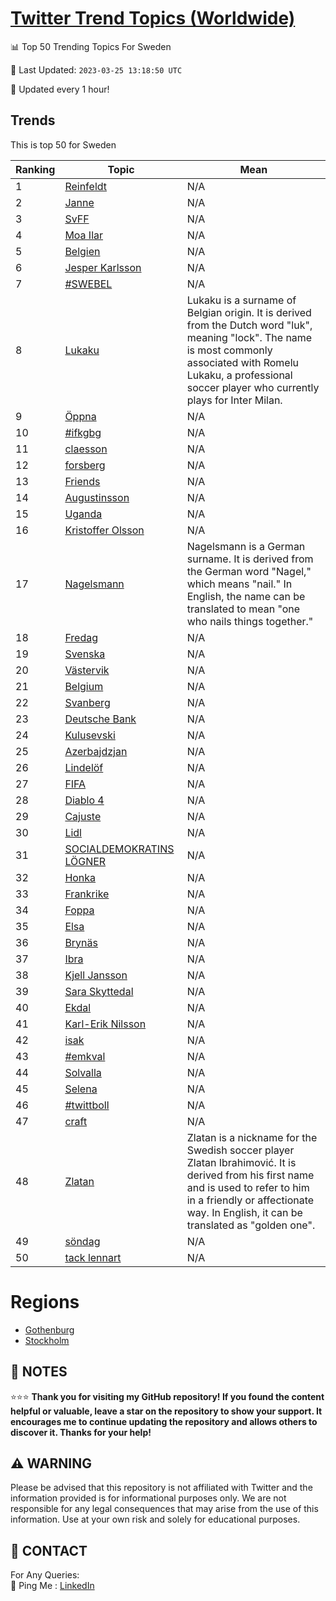 [Twitter Trend Topics (Worldwide)](https://github.com/ErcinDedeoglu/Twitter-Trend-Topics)
==========


📊 Top 50 Trending Topics For Sweden

📆 Last Updated: `2023-03-25 13:18:50 UTC`

🔧 Updated every 1 hour!


## Trends

This is top 50 for Sweden

| Ranking | Topic | Mean |
| ------- | ------------ | ------------ |
| 1 | [Reinfeldt](http://twitter.com/search?q=Reinfeldt) | N/A |
| 2 | [Janne](http://twitter.com/search?q=Janne) | N/A |
| 3 | [SvFF](http://twitter.com/search?q=SvFF) | N/A |
| 4 | [Moa Ilar](http://twitter.com/search?q=Moa+Ilar) | N/A |
| 5 | [Belgien](http://twitter.com/search?q=Belgien) | N/A |
| 6 | [Jesper Karlsson](http://twitter.com/search?q=Jesper+Karlsson) | N/A |
| 7 | [#SWEBEL](http://twitter.com/search?q=%23SWEBEL) | N/A |
| 8 | [Lukaku](http://twitter.com/search?q=Lukaku) | Lukaku is a surname of Belgian origin. It is derived from the Dutch word "luk", meaning "lock". The name is most commonly associated with Romelu Lukaku, a professional soccer player who currently plays for Inter Milan. |
| 9 | [Öppna](http://twitter.com/search?q=%c3%96ppna) | N/A |
| 10 | [#ifkgbg](http://twitter.com/search?q=%23ifkgbg) | N/A |
| 11 | [claesson](http://twitter.com/search?q=claesson) | N/A |
| 12 | [forsberg](http://twitter.com/search?q=forsberg) | N/A |
| 13 | [Friends](http://twitter.com/search?q=Friends) | N/A |
| 14 | [Augustinsson](http://twitter.com/search?q=Augustinsson) | N/A |
| 15 | [Uganda](http://twitter.com/search?q=Uganda) | N/A |
| 16 | [Kristoffer Olsson](http://twitter.com/search?q=Kristoffer+Olsson) | N/A |
| 17 | [Nagelsmann](http://twitter.com/search?q=Nagelsmann) | Nagelsmann is a German surname. It is derived from the German word "Nagel," which means "nail." In English, the name can be translated to mean "one who nails things together." |
| 18 | [Fredag](http://twitter.com/search?q=Fredag) | N/A |
| 19 | [Svenska](http://twitter.com/search?q=Svenska) | N/A |
| 20 | [Västervik](http://twitter.com/search?q=V%c3%a4stervik) | N/A |
| 21 | [Belgium](http://twitter.com/search?q=Belgium) | N/A |
| 22 | [Svanberg](http://twitter.com/search?q=Svanberg) | N/A |
| 23 | [Deutsche Bank](http://twitter.com/search?q=Deutsche+Bank) | N/A |
| 24 | [Kulusevski](http://twitter.com/search?q=Kulusevski) | N/A |
| 25 | [Azerbajdzjan](http://twitter.com/search?q=Azerbajdzjan) | N/A |
| 26 | [Lindelöf](http://twitter.com/search?q=Lindel%c3%b6f) | N/A |
| 27 | [FIFA](http://twitter.com/search?q=FIFA) | N/A |
| 28 | [Diablo 4](http://twitter.com/search?q=Diablo+4) | N/A |
| 29 | [Cajuste](http://twitter.com/search?q=Cajuste) | N/A |
| 30 | [Lidl](http://twitter.com/search?q=Lidl) | N/A |
| 31 | [SOCIALDEMOKRATINS LÖGNER](http://twitter.com/search?q=SOCIALDEMOKRATINS+L%c3%96GNER) | N/A |
| 32 | [Honka](http://twitter.com/search?q=Honka) | N/A |
| 33 | [Frankrike](http://twitter.com/search?q=Frankrike) | N/A |
| 34 | [Foppa](http://twitter.com/search?q=Foppa) | N/A |
| 35 | [Elsa](http://twitter.com/search?q=Elsa) | N/A |
| 36 | [Brynäs](http://twitter.com/search?q=Bryn%c3%a4s) | N/A |
| 37 | [Ibra](http://twitter.com/search?q=Ibra) | N/A |
| 38 | [Kjell Jansson](http://twitter.com/search?q=Kjell+Jansson) | N/A |
| 39 | [Sara Skyttedal](http://twitter.com/search?q=Sara+Skyttedal) | N/A |
| 40 | [Ekdal](http://twitter.com/search?q=Ekdal) | N/A |
| 41 | [Karl-Erik Nilsson](http://twitter.com/search?q=Karl-Erik+Nilsson) | N/A |
| 42 | [isak](http://twitter.com/search?q=isak) | N/A |
| 43 | [#emkval](http://twitter.com/search?q=%23emkval) | N/A |
| 44 | [Solvalla](http://twitter.com/search?q=Solvalla) | N/A |
| 45 | [Selena](http://twitter.com/search?q=Selena) | N/A |
| 46 | [#twittboll](http://twitter.com/search?q=%23twittboll) | N/A |
| 47 | [craft](http://twitter.com/search?q=craft) | N/A |
| 48 | [Zlatan](http://twitter.com/search?q=Zlatan) | Zlatan is a nickname for the Swedish soccer player Zlatan Ibrahimović. It is derived from his first name and is used to refer to him in a friendly or affectionate way. In English, it can be translated as "golden one". |
| 49 | [söndag](http://twitter.com/search?q=s%c3%b6ndag) | N/A |
| 50 | [tack lennart](http://twitter.com/search?q=tack+lennart) | N/A |



# Regions

* [Gothenburg](</Sweden/Gothenburg.md>)
* [Stockholm](</Sweden/Stockholm.md>)



## 📝 NOTES

⭐⭐⭐ **Thank you for visiting my GitHub repository! If you found the content helpful or valuable, leave a star on the repository to show your support. It encourages me to continue updating the repository and allows others to discover it. Thanks for your help!**


## ⚠️ WARNING

Please be advised that this repository is not affiliated with Twitter and the information provided is for informational purposes only. We are not responsible for any legal consequences that may arise from the use of this information. Use at your own risk and solely for educational purposes.


## 📨 CONTACT

 For Any Queries:  
            🏓 Ping Me : [LinkedIn](https://www.linkedin.com/in/ercindedeoglu/)
